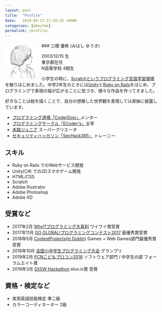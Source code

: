 ```yaml
---
layout: post
title:  "Profile"
date:   2019-04-23 11:26:26 +0900
categories: [aboutme]
permalink: /profile/
---
```

<img src="/img/icon.jpg" width="120px" alt="icon" style="float:left;">
### 三橋 優希 (みはし ゆうき)

2003/12/15 生<br>
東京都在住<br>
N高等学校 4期生

小学生の時に、[Scratchというプログラミング言語学習環境](https://scratch.mit.edu)を触りはじめました。中学2年生のときには[Unity](https://unity.com/ja)と[Ruby on Rails](https://ja.wikipedia.org/wiki/Ruby_on_Rails)をはじめ、プログラミングで表現の幅が広がることに気づき、様々な作品を作ってきました。

好きなことは絵を描くことで、自分の想像した世界観を表現しては弟妹に披露しています。

 - [プログラミング道場「CoderDojo」](https://coderdojo.jp/)メンター
 - [プログラミングサークル「ECoder's」](https://ekoda-scratch.connpass.com)主宰
 - [未踏ジュニア](https://jr.mitou.org) スーパークリエータ
 - [セキュリティハッカソン「SecHack365」](https://sechack365.nict.go.jp/) トレーニー

## スキル
 - Ruby on Rails でのWebサービス開発
 - Unity(C#) での2Dスマホゲーム開発
 - HTML/CSS
 - Scratch
 - Adobe Illustrator
 - Adobe Photoshop
 - Adobe XD

## 受賞など
 - 2017年2月  [Why!?プログラミング大喜利](https://www.nhk.or.jp/school/programming/oogiri/works_07.html) ワイワイ賞受賞
- 2017年11月 [GO GLOBAL!プログラミングコンテスト2017](https://dojocon2017.coderdojo.jp/contest/) 最優秀賞受賞
- 2018年5月  [CoolestProjects(in Dublin)](http://coolestprojects.org/) Games + Web Games部門最優秀賞受賞
 - 2018年10月 [全国小中学生プログラミング大会](http://jjpc.jp/) グランプリ
 - 2019年2月  [PCNこどもプロコン2018](https://pcn.club/contest/) ソフトウェア部門 / 中学生の部 フォーラムエイト賞
 - 2019年3月  [SXSW Hackathon](https://www.sxsw.com/conference/sxsw-hackathon/#recap) eluv.io賞 受賞

## 資格・検定など
 - 実用英語技能検定 準二級
 - カラーコーディネーター 2級
